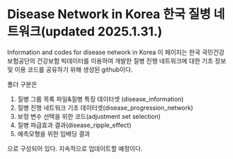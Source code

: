 # Disease Network in Korea 한국 질병 네트워크(updated 2025.1.31.)
Information and codes for disease network in Korea
이 페이지는 한국 국민건강보험공단의 건강보험 빅데이터를 이용하여 개발한 질병 진행 네트워크에 대한 기초 정보 및 이용 코드를 공유하기 위해 생성된 github이다.

폴더 구분은 
1. 질병 그룹 목록 파일&질병 특징 데이터셋 (disease_information)
2. 질병 진행 네트워크 기초 데이터셋(disease_progression_network)
3. 보정 변수 선택을 위한 코드(adjustment set selection)
4. 질병 파급효과 결과(disease_ripple_effect)
5. 예측모형을 위한 임베딩 결과

으로 구성되어 있다.
지속적으로 업데이트할 예정이다.
